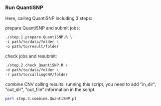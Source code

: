 ### Run QuantiSNP

Here, calling QuantiSNP including 3 steps:

prepare QuantiSNP and submit jobs:
```sh
./step.1.prepare.QuantiSNP.R \
-i path/to/data/folder \
-o path/to/result/folder
```
check jobs and resubmit:
```sh
./step.2.check_QuantiSNP.R \
-d path/to/data/folder \
-r path/to/callingCNV/folder 
```

combine CNV calling results:
running this script, you need to add "in_dir", "out_dir", "out_file" information in the script.
```sh
perl step.3.combine.QuantiSNP.pl
```
